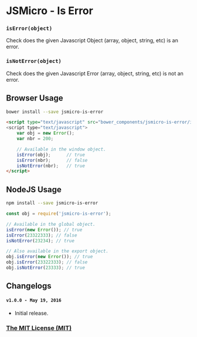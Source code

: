 # JSMicro - Is Error

### **`isError(object)`**

Check does the given Javascript Object (array, object, string, etc) is an error.

### **`isNotError(object)`**

Check does the given Javascript Error (array, object, string, etc) is not an error.

## Browser Usage

```bash
bower install --save jsmicro-is-error
```

```html
<script type="text/javascript" src="bower_components/jsmicro-is-error/index.js">
<script type="text/javascript">
    var obj = new Error();
    var nbr = 200;

    // Available in the window object.
    isError(obj);      // true
    isError(nbr);      // false
    isNotError(nbr);   // true
</script>
```

## NodeJS Usage

```bash
npm install --save jsmicro-is-error
```

```js
const obj = require('jsmicro-is-error');

// Available in the global object.
isError(new Error()); // true
isError(23322333); // false
isNotError(23234); // true

// Also available in the export object.
obj.isError(new Error()); // true
obj.isError(23322333); // false
obj.isNotError(23333); // true
```

## Changelogs

#### **`v1.0.0 - May 19, 2016`**

* Initial release.

### [The MIT License (MIT)](https://mahdaen.mit-license.org/)
